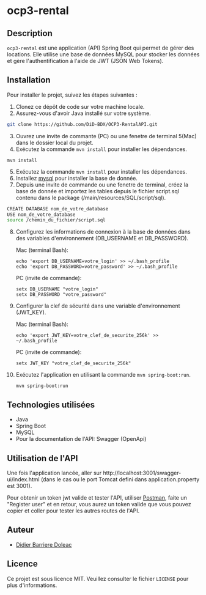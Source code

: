 # ocp3-rental

## Description

`ocp3-rental` est une application (API) Spring Boot qui permet de gérer des locations. Elle utilise une base de données MySQL pour stocker les données et gère l'authentification à l'aide de JWT (JSON Web Tokens).

## Installation

Pour installer le projet, suivez les étapes suivantes :
1. Clonez ce dépôt de code sur votre machine locale.
2. Assurez-vous d'avoir Java installé sur votre système.
```bash
git clone https://github.com/DiD-BDX/OCP3-RentalAPI.git
```
3. Ouvrez une invite de commante (PC) ou une fenetre de terminal 5(Mac) dans le dossier local du projet.
4. Exécutez la commande `mvn install` pour installer les dépendances.
```
mvn install
```
5. Exécutez la commande `mvn install` pour installer les dépendances.
6. Installez [mysql](https://dev.mysql.com/downloads/installer/) pour installer la base de donnée.
7. Depuis une invite de commande ou une fenetre de terminal, créez la base de donnée et importez les tables depuis le fichier script.sql contenu dans le package (/main/resources/SQL/script/sql).
```bash
CREATE DATABASE nom_de_votre_database
USE nom_de_votre_database
source /chemin_du_fichier/script.sql
```
8. Configurez les informations de connexion à la base de données dans des variables d'environnement (DB_USERNAME et DB_PASSWORD).

    Mac (terminal Bash):
    ```
    echo 'export DB_USERNAME=votre_login' >> ~/.bash_profile
    echo 'export DB_PASSWORD=votre_password' >> ~/.bash_profile
    ```
    PC (invite de commande):
    ```
    setx DB_USERNAME "votre_login"
    setx DB_PASSWORD "votre_password"
    ```
9. Configurer la clef de sécurité dans une variable d'environnement (JWT_KEY).

    Mac (terminal Bash): 
    ```
    echo 'export JWT_KEY=votre_clef_de_securite_256k' >> ~/.bash_profile
    ```
    PC (invite de commande):
    ```
    setx JWT_KEY "votre_clef_de_securite_256k"
    ```
10. Exécutez l'application en utilisant la commande `mvn spring-boot:run`.
    ```
    mvn spring-boot:run
    ```

## Technologies utilisées

- Java
- Spring Boot
- MySQL
- Pour la documentation de l'API: Swagger (OpenApi)

## Utilisation de l'API
Une fois l'application lancée, aller sur http://localhost:3001/swagger-ui/index.html
(dans le cas ou le port Tomcat defini dans application.property est 3001).

Pour obtenir un token jwt valide et tester l'API, utiliser [Postman](https://www.postman.com/), faite un "Register user" et en retour, vous aurez un token valide que vous pouvez copier et coller pour tester les autres routes de l'API.

## Auteur

- [Didier Barriere Doleac](https://github.com/DiD-BDX)

## Licence

Ce projet est sous licence MIT. Veuillez consulter le fichier `LICENSE` pour plus d'informations.